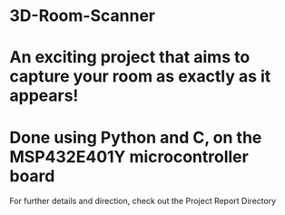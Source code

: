 # 3D-Room-Scanner

# An exciting project that aims to capture your room as exactly as it appears!

# Done using Python and C, on the MSP432E401Y microcontroller board

For further details and direction, check out the Project Report Directory
